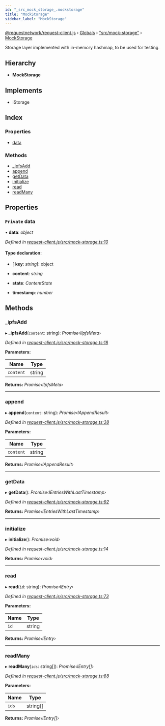 ```yaml
---
id: "_src_mock_storage_.mockstorage"
title: "MockStorage"
sidebar_label: "MockStorage"
---
```


[@requestnetwork/request-client.js](../index.md) › [Globals](../globals.md) › ["src/mock-storage"](../modules/_src_mock_storage_.md) › [MockStorage](_src_mock_storage_.mockstorage.md)

Storage layer implemented with in-memory hashmap, to be used for testing.

## Hierarchy

* **MockStorage**

## Implements

* IStorage

## Index

### Properties

* [data](_src_mock_storage_.mockstorage.md#private-data)

### Methods

* [_ipfsAdd](_src_mock_storage_.mockstorage.md#_ipfsadd)
* [append](_src_mock_storage_.mockstorage.md#append)
* [getData](_src_mock_storage_.mockstorage.md#getdata)
* [initialize](_src_mock_storage_.mockstorage.md#initialize)
* [read](_src_mock_storage_.mockstorage.md#read)
* [readMany](_src_mock_storage_.mockstorage.md#readmany)

## Properties

### `Private` data

• **data**: *object*

*Defined in [request-client.js/src/mock-storage.ts:10](https://github.com/requestNetwork/requestNetwork/blob/15fb307e/packages/request-client.js/src/mock-storage.ts#L10)*

#### Type declaration:

* \[ **key**: *string*\]: object

* **content**: *string*

* **state**: *ContentState*

* **timestamp**: *number*

## Methods

###  _ipfsAdd

▸ **_ipfsAdd**(`content`: string): *Promise‹IIpfsMeta›*

*Defined in [request-client.js/src/mock-storage.ts:18](https://github.com/requestNetwork/requestNetwork/blob/15fb307e/packages/request-client.js/src/mock-storage.ts#L18)*

**Parameters:**

Name | Type |
------ | ------ |
`content` | string |

**Returns:** *Promise‹IIpfsMeta›*

___

###  append

▸ **append**(`content`: string): *Promise‹IAppendResult›*

*Defined in [request-client.js/src/mock-storage.ts:38](https://github.com/requestNetwork/requestNetwork/blob/15fb307e/packages/request-client.js/src/mock-storage.ts#L38)*

**Parameters:**

Name | Type |
------ | ------ |
`content` | string |

**Returns:** *Promise‹IAppendResult›*

___

###  getData

▸ **getData**(): *Promise‹IEntriesWithLastTimestamp›*

*Defined in [request-client.js/src/mock-storage.ts:92](https://github.com/requestNetwork/requestNetwork/blob/15fb307e/packages/request-client.js/src/mock-storage.ts#L92)*

**Returns:** *Promise‹IEntriesWithLastTimestamp›*

___

###  initialize

▸ **initialize**(): *Promise‹void›*

*Defined in [request-client.js/src/mock-storage.ts:14](https://github.com/requestNetwork/requestNetwork/blob/15fb307e/packages/request-client.js/src/mock-storage.ts#L14)*

**Returns:** *Promise‹void›*

___

###  read

▸ **read**(`id`: string): *Promise‹IEntry›*

*Defined in [request-client.js/src/mock-storage.ts:73](https://github.com/requestNetwork/requestNetwork/blob/15fb307e/packages/request-client.js/src/mock-storage.ts#L73)*

**Parameters:**

Name | Type |
------ | ------ |
`id` | string |

**Returns:** *Promise‹IEntry›*

___

###  readMany

▸ **readMany**(`ids`: string[]): *Promise‹IEntry[]›*

*Defined in [request-client.js/src/mock-storage.ts:88](https://github.com/requestNetwork/requestNetwork/blob/15fb307e/packages/request-client.js/src/mock-storage.ts#L88)*

**Parameters:**

Name | Type |
------ | ------ |
`ids` | string[] |

**Returns:** *Promise‹IEntry[]›*

